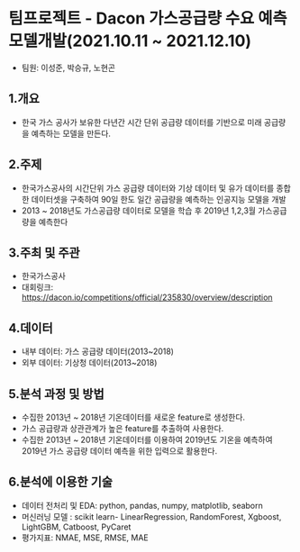 # 팀프로젝트 - Dacon 가스공급량 수요 예측 모델개발(2021.10.11 ~ 2021.12.10)
+ 팀원: 이성준, 박승규, 노현곤

## 1.개요
+ 한국 가스 공사가 보유한 다년간 시간 단위 공급량 데이터를 기반으로 미래 공급량을 예측하는 모델을 만든다.

## 2.주제
+ 한국가스공사의 시간단위 가스 공급량 데이터와 기상 데이터 및 유가 데이터를 종합한 데이터셋을 구축하여 90일 한도 일간 공급량을 예측하는 인공지능 모델을 개발
+ 2013 ~ 2018년도 가스공급량 데이터로 모델을 학습 후 2019년 1,2,3월 가스공급량을 예측한다

## 3.주최 및 주관
+ 한국가스공사
+ 대회링크: https://dacon.io/competitions/official/235830/overview/description

## 4.데이터
+ 내부 데이터: 가스 공급량 데이터(2013~2018)
+ 외부 데이터: 기상청 데이터(2013~2018)

## 5.분석 과정 및 방법
+ 수집한 2013년 ~ 2018년 기온데이터를 새로운 feature로 생성한다.
+ 가스 공급량과 상관관계가 높은 feature를 추출하여 사용한다.
+ 수집한 2013년 ~ 2018년 기온데이터를 이용하여 2019년도 기온을 예측하여 2019년 가스 공급량 데이터 예측을 위한 입력으로 활용한다.

## 6.분석에 이용한 기술
+ 데이터 전처리 및 EDA: python, pandas, numpy, matplotlib, seaborn
+ 머신러닝 모델 : scikit learn- LinearRegression, RandomForest, Xgboost, LightGBM, Catboost, PyCaret
+ 평가지표: NMAE, MSE, RMSE, MAE
